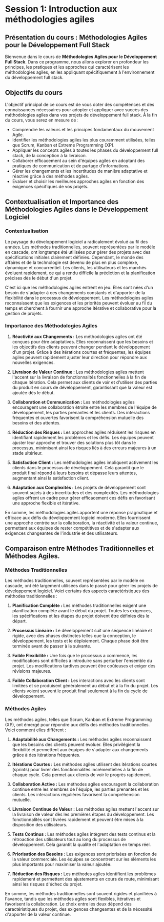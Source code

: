 # Session 1: Introduction aux méthodologies agiles

## Présentation du cours : Méthodologies Agiles pour le Développement Full Stack

Bienvenue dans le cours de **Méthodologies Agiles pour le Développement Full Stack**. Dans ce programme, nous allons explorer en profondeur les principes, les pratiques et les approches qui caractérisent les méthodologies agiles, en les appliquant spécifiquement à l'environnement du développement full stack.

## Objectifs du cours

L'objectif principal de ce cours est de vous doter des compétences et des connaissances nécessaires pour adopter et appliquer avec succès des méthodologies agiles dans vos projets de développement full stack. À la fin du cours, vous serez en mesure de :

- Comprendre les valeurs et les principes fondamentaux du mouvement Agile.
- Identifier les méthodologies agiles les plus couramment utilisées, telles que Scrum, Kanban et Extreme Programming (XP).
- Appliquer les concepts agiles à toutes les phases du développement full stack, de la conception à la livraison.
- Collaborer efficacement au sein d'équipes agiles en adoptant des pratiques de communication et de partage d'informations.
- Gérer les changements et les incertitudes de manière adaptative et réactive grâce à des méthodes agiles.
- Évaluer et choisir les meilleures approches agiles en fonction des exigences spécifiques de vos projets.

## Contextualisation et Importance des Méthodologies Agiles dans le Développement Logiciel

### Contextualisation

Le paysage du développement logiciel a radicalement évolué au fil des années. Les méthodes traditionnelles, souvent représentées par le modèle en cascade, ont longtemps été utilisées pour gérer des projets avec des spécifications initiales clairement définies. Cependant, le monde des affaires et de la technologie est devenu de plus en plus complexe, dynamique et concurrentiel. Les clients, les utilisateurs et les marchés évoluent rapidement, ce qui a rendu difficile la prédiction et la planification précises dès le début d'un projet.

C'est ici que les méthodologies agiles entrent en jeu. Elles sont nées d'un besoin de s'adapter à ces changements constants et d'apporter de la flexibilité dans le processus de développement. Les méthodologies agiles reconnaissent que les exigences et les priorités peuvent évoluer au fil du temps et cherchent à fournir une approche itérative et collaborative pour la gestion de projets.

### Importance des Méthodologies Agiles

1. **Réactivité aux Changements :** Les méthodologies agiles ont été conçues pour être adaptatives. Elles reconnaissent que les besoins et les objectifs des clients peuvent changer pendant le développement d'un projet. Grâce à des itérations courtes et fréquentes, les équipes agiles peuvent rapidement ajuster leur direction pour répondre aux nouvelles exigences.

2. **Livraison de Valeur Continue :** Les méthodologies agiles mettent l'accent sur la livraison de fonctionnalités fonctionnelles à la fin de chaque itération. Cela permet aux clients de voir et d'utiliser des parties du produit en cours de développement, garantissant que la valeur est ajoutée dès le début.

3. **Collaboration et Communication :** Les méthodologies agiles encouragent une collaboration étroite entre les membres de l'équipe de développement, les parties prenantes et les clients. Des interactions fréquentes et ouvertes favorisent la compréhension mutuelle des besoins et des attentes.

4. **Réduction des Risques :** Les approches agiles réduisent les risques en identifiant rapidement les problèmes et les défis. Les équipes peuvent ajuster leur approche et trouver des solutions plus tôt dans le processus, minimisant ainsi les risques liés à des erreurs majeures à un stade ultérieur.

5. **Satisfaction Client :** Les méthodologies agiles impliquent activement les clients dans le processus de développement. Cela garantit que le produit final répond à leurs besoins et dépasse leurs attentes, augmentant ainsi la satisfaction client.

6. **Adaptation aux Complexités :** Les projets de développement sont souvent sujets à des incertitudes et des complexités. Les méthodologies agiles offrent un cadre pour gérer efficacement ces défis en favorisant une approche flexible et itérative.

En somme, les méthodologies agiles apportent une réponse pragmatique et efficace aux défis du développement logiciel moderne. Elles fournissent une approche centrée sur la collaboration, la réactivité et la valeur continue, permettant aux équipes de rester compétitives et de s'adapter aux exigences changeantes de l'industrie et des utilisateurs.

## Comparaison entre Méthodes Traditionnelles et Méthodes Agiles.

### Méthodes Traditionnelles

Les méthodes traditionnelles, souvent représentées par le modèle en cascade, ont été largement utilisées dans le passé pour gérer les projets de développement logiciel. Voici certains des aspects caractéristiques des méthodes traditionnelles :

1. **Planification Complète :** Les méthodes traditionnelles exigent une planification complète avant le début du projet. Toutes les exigences, les spécifications et les étapes du projet doivent être définies dès le départ.

2. **Processus Linéaire :** Le développement suit une séquence linéaire et rigide, avec des phases distinctes telles que la conception, le développement, les tests et le déploiement. Chaque phase doit être terminée avant de passer à la suivante.

3. **Faible Flexibilité :** Une fois que le processus a commencé, les modifications sont difficiles à introduire sans perturber l'ensemble du projet. Les modifications tardives peuvent être coûteuses et exiger des révisions majeures.

4. **Faible Collaboration Client :** Les interactions avec les clients sont limitées et se produisent généralement au début et à la fin du projet. Les clients voient souvent le produit final seulement à la fin du cycle de développement.

### Méthodes Agiles 

Les méthodes agiles, telles que Scrum, Kanban et Extreme Programming (XP), ont émergé pour répondre aux défis des méthodes traditionnelles. Voici comment elles diffèrent :

1. **Adaptabilité aux Changements :** Les méthodes agiles reconnaissent que les besoins des clients peuvent évoluer. Elles privilégient la flexibilité et permettent aux équipes de s'adapter aux changements grâce à des itérations fréquentes.

2. **Itérations Courtes :** Les méthodes agiles utilisent des itérations courtes (sprints) pour livrer des fonctionnalités incrémentielles à la fin de chaque cycle. Cela permet aux clients de voir le progrès rapidement.

3. **Collaboration Active :** Les méthodes agiles encouragent la collaboration continue entre les membres de l'équipe, les parties prenantes et les clients. Les interactions régulières favorisent la compréhension mutuelle.

4. **Livraison Continue de Valeur :** Les méthodes agiles mettent l'accent sur la livraison de valeur dès les premières étapes du développement. Les fonctionnalités sont livrées rapidement et peuvent être mises à la disposition des utilisateurs.

5. **Tests Continus :** Les méthodes agiles intègrent des tests continus et la rétroaction des utilisateurs tout au long du processus de développement. Cela garantit la qualité et l'adaptation en temps réel.

6. **Priorisation des Besoins :** Les exigences sont priorisées en fonction de la valeur commerciale. Les équipes se concentrent sur les éléments les plus importants pour maximiser la valeur ajoutée.

7. **Réduction des Risques :** Les méthodes agiles identifient les problèmes rapidement et permettent des ajustements en cours de route, minimisant ainsi les risques d'échec du projet.

En somme, les méthodes traditionnelles sont souvent rigides et planifiées à l'avance, tandis que les méthodes agiles sont flexibles, itératives et favorisent la collaboration. Le choix entre les deux dépend des caractéristiques du projet, des exigences changeantes et de la nécessité d'apporter de la valeur continue.

